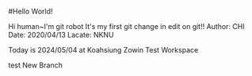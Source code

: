 #Hello World!

Hi human~I'm git robot
It's my first git change in edit on git!!
Author: CHI
Date:   2020/04/13
Lacate: NKNU

Today is 2024/05/04 at Koahsiung Zowin
Test Workspace

test New Branch
